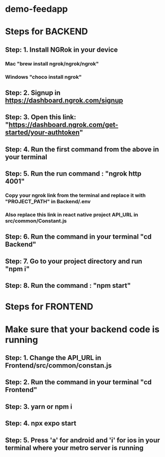 # demo-feedapp

# Steps for BACKEND

## Step: 1. Install NGRok in your device

### Mac "brew install ngrok/ngrok/ngrok"

### Windows "choco install ngrok"

## Step: 2. Signup in https://dashboard.ngrok.com/signup

## Step: 3. Open this link: "https://dashboard.ngrok.com/get-started/your-authtoken"

## Step: 4. Run the first command from the above in your terminal

## Step: 5. Run the run command : "ngrok http 4001"

### Copy your ngrok link from the terminal and replace it with "PROJECT_PATH" in Backend/.env

### Also replace this link in react native project API_URL in src/common/Constant.js

## Step: 6. Run the command in your terminal "cd Backend"

## Step: 7. Go to your project directory and run "npm i"

## Step: 8. Run the command : "npm start"

# Steps for FRONTEND

# Make sure that your backend code is running

## Step: 1. Change the API_URL in Frontend/src/common/constan.js

## Step: 2. Run the command in your terminal "cd Frontend"

## Step: 3. yarn or npm i

## Step: 4. npx expo start

## Step: 5. Press 'a' for android and 'i' for ios in your terminal where your metro server is running
